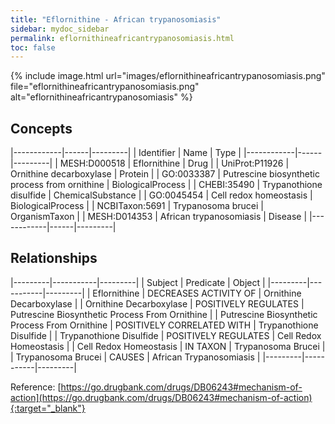 ```yaml
---
title: "Eflornithine - African trypanosomiasis"
sidebar: mydoc_sidebar
permalink: eflornithineafricantrypanosomiasis.html
toc: false 
---
```


{% include image.html url="images/eflornithineafricantrypanosomiasis.png" file="eflornithineafricantrypanosomiasis.png" alt="eflornithineafricantrypanosomiasis" %}

## Concepts

|------------|------|---------|
| Identifier | Name | Type    |
|------------|------|---------|
| MESH:D000518 | Eflornithine | Drug |
| UniProt:P11926 | Ornithine decarboxylase | Protein |
| GO:0033387 | Putrescine biosynthetic process from ornithine | BiologicalProcess |
| CHEBI:35490 | Trypanothione disulfide | ChemicalSubstance |
| GO:0045454 | Cell redox homeostasis | BiologicalProcess |
| NCBITaxon:5691 | Trypanosoma brucei | OrganismTaxon |
| MESH:D014353 | African trypanosomiasis | Disease |
|------------|------|---------|

## Relationships

|---------|-----------|---------|
| Subject | Predicate | Object  |
|---------|-----------|---------|
| Eflornithine | DECREASES ACTIVITY OF | Ornithine Decarboxylase |
| Ornithine Decarboxylase | POSITIVELY REGULATES | Putrescine Biosynthetic Process From Ornithine |
| Putrescine Biosynthetic Process From Ornithine | POSITIVELY CORRELATED WITH | Trypanothione Disulfide |
| Trypanothione Disulfide | POSITIVELY REGULATES | Cell Redox Homeostasis |
| Cell Redox Homeostasis | IN TAXON | Trypanosoma Brucei |
| Trypanosoma Brucei | CAUSES | African Trypanosomiasis |
|---------|-----------|---------|

Reference: [https://go.drugbank.com/drugs/DB06243#mechanism-of-action](https://go.drugbank.com/drugs/DB06243#mechanism-of-action){:target="_blank"}